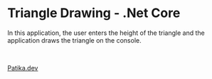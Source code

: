 # Triangle Drawing - .Net Core
In this application, the user enters the height of the triangle and the application draws the triangle on the console.

</br>

[Patika.dev](https://app.patika.dev/)
